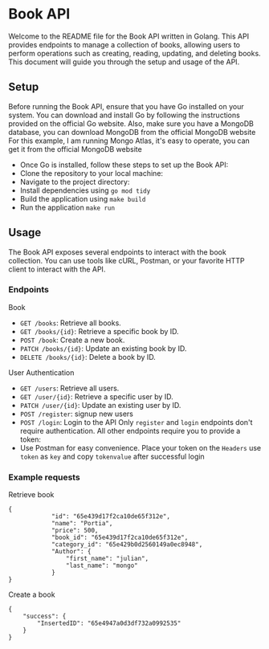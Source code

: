 # Book API
Welcome to the README file for the Book API written in Golang. This API provides endpoints to manage a collection of books, allowing users to perform operations such as creating, reading, updating, and deleting books. This document will guide you through the setup and usage of the API.
## Setup
Before running the Book API, ensure that you have Go installed on your system. You can download and install Go by following the instructions provided on the official Go website.
Also, make sure you have a MongoDB database, you can download MongoDB from the official MongoDB website
For this example, I am running Mongo Atlas, it's easy to operate, you can get it from the official MongoDB website 

- Once Go is installed, follow these steps to set up the Book API:
- Clone the repository to your local machine:
- Navigate to the project directory:
- Install dependencies using `go mod tidy`
- Build the application using `make build`
- Run the application `make run`

## Usage
The Book API exposes several endpoints to interact with the book collection. You can use tools like cURL, Postman, or your favorite HTTP client to interact with the API.

### Endpoints
Book
- `GET /books`: Retrieve all books.
- `GET /books/{id}`: Retrieve a specific book by ID.
- `POST /book`: Create a new book.
- `PATCH /books/{id}`: Update an existing book by ID.
- `DELETE /books/{id}`: Delete a book by ID.

User Authentication 
- `GET /users`: Retrieve all users.
- `GET /user/{id}`: Retrieve a specific user by ID.
- `PATCH /user/{id}`: Update an existing user by ID.
- `POST /register`: signup new users
- `POST /login`: Login to the API
Only `register` and `login` endpoints don't require authentication.
All other endpoints require you to provide a token:
- Use Postman for easy convenience. Place your token on the `Headers` use `token` as `key` and copy `tokenvalue` after successful login

### Example requests
Retrieve book
```
{
            "id": "65e439d17f2ca10de65f312e",
            "name": "Portia",
            "price": 500,
            "book_id": "65e439d17f2ca10de65f312e",
            "category_id": "65e429b0d2560149a0ec8948",
            "Author": {
                "first_name": "julian",
                "last_name": "mongo"
            }
}
```
Create a book
```
{
    "success": {
        "InsertedID": "65e4947a0d3df732a0992535"
    }
}
```
